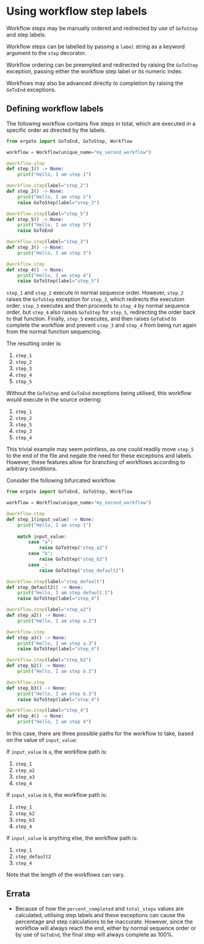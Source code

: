 # Using workflow step labels

Workflow steps may be manually ordered and redirected by use of `GoToStep` and step labels.

Workflow steps can be labelled by passing a `label` string as a keyword argument to the `step` decorator.

Workflow ordering can be preempted and redirected by raising the `GoToStep` exception, passing either the workflow step label or its numeric index.

Workflows may also be advanced directly to completion by raising the `GoToEnd` exceptions.


## Defining workflow labels

The following workflow contains five steps in total, which are executed in a specific order as directed by the labels.

```py title="my_labelled_workflow.py"
from ergate import GoToEnd, GoToStep, Workflow

workflow = Workflow(unique_name="my_second_workflow")

@workflow.step
def step_1() -> None:
    print("Hello, I am step 1")

@workflow.step(label="step_2")
def step_2() -> None:
    print("Hello, I am step 2")
    raise GoToStep(label="step_3")

@workflow.step(label="step_5")
def step_5() -> None:
    print("Hello, I am step 5")
    raise GoToEnd

@workflow.step(label="step_3")
def step_3() -> None:
    print("Hello, I am step 3")

@workflow.step
def step_4() -> None:
    print("Hello, I am step 4")
    raise GoToStep(label="step_5")
```

`step_1` and `step_2` execute in normal sequence order.  However, `step_2` raises the `GoToStep` exception for `step_3`,
which redirects the execution order.  `step_3` executes and then proceeds to `step_4` by normal sequence order, but 
`step_4` also raises `GoToStep` for `step_5`, redirecting the order back to that function.  Finally, `step_5` executes, 
and then raises `GoToEnd` to complete the workflow and prevent `step_3` and `step_4` from being run again from the 
normal function sequencing.

The resulting order is:

1. `step_1`
2. `step_2`
3. `step_3`
4. `step_4`
5. `step_5`

Without the `GoToStep` and `GoToEnd` exceptions being utilised, this workflow would execute in the source ordering:

1. `step_1`
2. `step_2`
3. `step_5`
4. `step_3`
5. `step_4`

This trivial example may seem pointless, as one could readily move `step_5` to the end of the file and negate the need 
for these exceptions and labels.  However, these features allow for branching of workflows according to arbitrary 
conditions.

Consider the following bifurcated workflow.

```py title="my_labelled_workflow.py"
from ergate import GoToEnd, GoToStep, Workflow

workflow = Workflow(unique_name="my_second_workflow")

@workflow.step
def step_1(input_value) -> None:
    print("Hello, I am step 1")
    
    match input_value:
        case "a":
            raise GoToStep("step_a2")
        case "b":
            raise GoToStep("step_b2")
        case _:
            raise GoToStep("step_default2")

@workflow.step(label="step_default")
def step_default2() -> None:
    print("Hello, I am step default.2")
    raise GoToStep(label="step_4")

@workflow.step(label="step_a2")
def step_a2() -> None:
    print("Hello, I am step a.2")

@workflow.step
def step_a3() -> None:
    print("Hello, I am step a.3")
    raise GoToStep(label="step_4")

@workflow.step(label="step_b2")
def step_b2() -> None:
    print("Hello, I am step b.2")

@workflow.step
def step_b3() -> None:
    print("Hello, I am step b.3")
    raise GoToStep(label="step_4")

@workflow.step(label="step_4")
def step_4() -> None:
    print("Hello, I am step 4")
```

In this case, there are three possible paths for the workflow to take, based on the value of `input_value`:

If `input_value` is `a`, the workflow path is:

1. `step_1`
2. `step_a2`
3. `step_a3`
4. `step_4`

If `input_value` is `b`, the workflow path is:

1. `step_1`
2. `step_b2`
3. `step_b3`
4. `step_4`


If `input_value` is anything else, the workflow path is:

1. `step_1`
2. `step_default2`
4. `step_4`

Note that the length of the workflows can vary.

## Errata
* Because of how the `percent_completed` and `total_steps` values are calculated, utilising step labels and these 
exceptions can cause the percentage and step calculations to be inaccurate.  However, since the workflow will always 
reach the end, either by normal sequence order or by use of `GoToEnd`, the final step will always complete as 100%.
